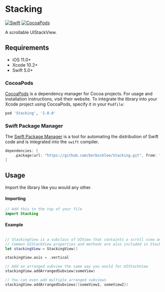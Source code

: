 # Stacking
[![Swift](https://img.shields.io/badge/swift-5.0-orange.svg)](https://developer.apple.com/swift/)
[![CocoaPods](https://img.shields.io/badge/pod-v1.1.0-blue.svg)](https://cocoapods.org/pods/Stacking)

A scrollable UIStackView.

## Requirements

- iOS 11.0+
- Xcode 10.2+
- Swift 5.0+

### CocoaPods

[CocoaPods](https://cocoapods.org) is a dependency manager for Cocoa projects. For usage and installation instructions, visit their website. To integrate the library into your Xcode project using CocoaPods, specify it in your `Podfile`:

```ruby
pod 'Stacking', '2.0.0'
```

### Swift Package Manager

The [Swift Package Manager](https://swift.org/package-manager/) is a tool for automating the distribution of Swift code and is integrated into the `swift` compiler.

```swift
dependencies: [
    .package(url: "https://github.com/berbschloe/Stacking.git", from: "2.0.0")
]
```

## Usage

Import the library like you would any other.

#### Importing

```swift
// Add this to the top of your file
import Stacking
```

#### Example

```swift

// StackingView is a subclass of UIView that containts a scroll view and a stack view.
// Common UIStackView properties and methods are also included in StackingView.
let stackingView = StackingView()

stackingView.axis = .vertical

// Add an arranged subview the same way you would for UIStackView
stackingView.addArrangedSubview(someView)

// You can even add multiple arranged subviews
stackingView.addArrangedSubviews([someView1, someView2])
```

